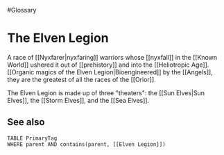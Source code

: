 #Glossary 
# The Elven Legion

A race of [[Nyxfarer|nyxfaring]] warriors whose [[nyxfall]] in the [[Known World]] ushered it out of [[prehistory]] and into the [[Heliotropic Age]]. [[Organic magics of the Elven Legion|Bioengineered]] by the [[Angels]], they are the greatest of all the races of the [[Orior]].

The Elven Legion is made up of three "theaters": the [[Sun Elves|Sun Elves]], the [[Storm Elves]], and the [[Sea Elves]].

## See also
```dataview
TABLE PrimaryTag
WHERE parent AND contains(parent, [[Elven Legion]])
```
